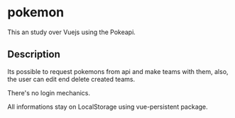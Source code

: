 # pokemon

This an study over Vuejs using the Pokeapi.

## Description

Its possible to request pokemons from api and make teams with them, also, the user can edit end delete created teams.

There's no login mechanics.

All informations stay on LocalStorage using vue-persistent package.

